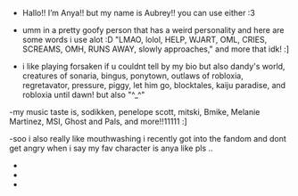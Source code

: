 
-  Hallo!! I’m Anya!! but my name is Aubrey!! you can use either :3

-  umm in a pretty goofy person that has a weird personality and here are some words i use alot :D "LMAO, lolol, HELP, WJART, OML, CRIES, SCREAMS, OMH, RUNS AWAY, slowly approaches," and more that idk! :]

-  i like playing forsaken if u couldnt tell by my bio but also dandy's world, creatures of sonaria, bingus, ponytown, outlaws of robloxia, regretavator, pressure, piggy, let him go, blocktales, kaiju paradise, and robloxia until dawn! but also "^_^"  

-my music taste is, sodikken, penelope scott, mitski, Bmike, Melanie Martinez, MSI, Ghost and Pals, and more!!11111 :]

-soo i also really like mouthwashing i recently got into the fandom and dont get angry when i say my fav character is anya like pls ..

-

-

-
